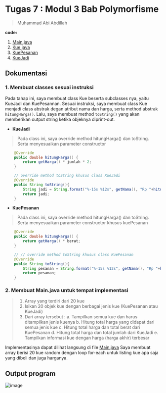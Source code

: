 # Tugas 7 : Modul 3 Bab Polymorfisme
> Muhammad Abi Abdillah

**code:**
1. [Main.java](./Main.java)
2. [Kue.java](./Kue.java)
3. [KuePesanan](./KuePesanan.java)
4. [KueJadi](./KueJadi.java)

## Dokumentasi
### 1. Membuat classes sesuai instruksi
Pada tahap ini, saya membuat class Kue beserta subclasses nya, yaitu KueJadi dan KuePesannan. Sesuai instruksi, saya membuat class Kue menjadi class abstrak degan atribut nama dan harga, serta method abstrak `hitungHarga()`.
Lalu, saya membuat method `toString()` yang akan memberikan output string ketika objeknya diprint-out.

- **KueJadi**
> Pada class ini, saya override method hitungHarga() dan toString. Serta menyesuaikan parameter constructor 
```java
    @Override
    public double hitungHarga() {
        return getHarga() * jumlah * 2;
    }

    // override method toString khusus class KueJadi
    @Override
    public String toString(){
        String jadi = String.format("%-15s %12s", getNama(), "Rp "+hitungHarga());
        return jadi;
    }
```
- **KuePesanan**
> Pada class ini, saya override method hitungHarga() dan toString. Serta menyesuaikan parameter constructor khusus kuePesanan
```java
    @Override
    public double hitungHarga() {
        return getHarga() * berat;
    }

    // // override method toString khusus class KuePesanan
    @Override
    public String toString(){
        String pesanan = String.format("%-15s %12s", getNama(), "Rp "+hitungHarga());
        return pesanan;
    }
```

### 2. Membuat Main.java untuk tempat implementasi
> 1. Array yang terdiri dari 20 kue
> 2. Isikan 20 objek kue dengan berbagai jenis kue (KuePesanan atau KueJadi)
> 3. Dari array tersebut :
>   a. Tampilkan semua kue dan harus ditampilkan jenis kuenya
>   b. Hitung total harga yang didapat dari semua jenis kue
>   c. Hitung total harga dan total berat dari KuePesanan
>   d. Hitung total harga dan total jumlah dari KueJadi
>   e. Tampilkan informasi kue dengan harga (harga akhir) terbesar

Implementasinya dapat dilihat langsung di file [Main.java](./Main.java)
Saya membuat array berisi 20 kue random dengan loop for-each untuk listing kue apa saja yang dibeli dan juga harganya.

## Output program
![image](https://github.com/user-attachments/assets/2bb863c6-acdb-4b10-b776-a18059c53656)



